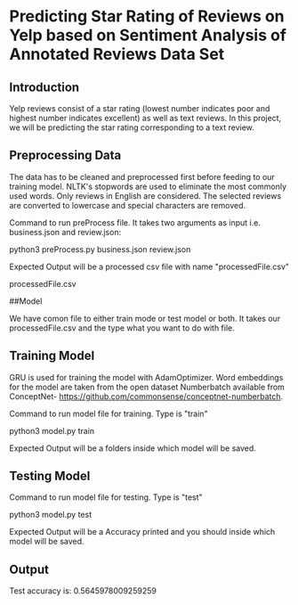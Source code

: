 # Predicting Star Rating of Reviews on Yelp based on Sentiment Analysis of Annotated Reviews Data Set

## Introduction
Yelp reviews consist of a star rating (lowest number indicates poor and highest number indicates excellent) as well as text reviews. In this project, we will be predicting the star rating corresponding to a text review. 

## Preprocessing Data
The data has to be cleaned and preprocessed first before feeding to our training model. NLTK's stopwords are used to eliminate the most commonly used words. Only reviews in English are considered. The selected reviews are converted to lowercase and special characters are removed.

Command to run preProcess file. It takes two arguments as input i.e. business.json and review.json:

python3 preProcess.py business.json review.json 

Expected Output will be a processed csv file with name "processedFile.csv"

processedFile.csv


##Model 

We have comon file to either train mode or test model or both. It takes our processedFile.csv and the type what you want to do with file.

## Training Model
GRU is used for training the model with AdamOptimizer. Word embeddings for the model are taken from the open dataset Numberbatch available from ConceptNet- https://github.com/commonsense/conceptnet-numberbatch. 

Command to run model file for training. Type is "train"

python3 model.py train

Expected Output will be a folders inside which model will be saved.

## Testing Model

Command to run model file for testing. Type is "test"

python3 model.py test

Expected Output will be a Accuracy printed and you should inside which model will be saved. 


## Output

Test accuracy is: 0.5645978009259259